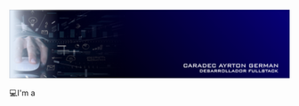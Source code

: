 <p align="center">
  <img alt="CARADEC AYRTON GERMAN" src="https://github.com/germancaradec/germancaradec/blob/master/Banner.png">
</p>



💻I'm a 